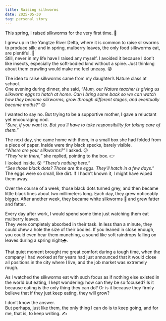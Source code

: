 ```yaml
---
title: Raising silkworms
date: 2025-05-30
tag: personal story
---
```

This spring, I raised silkworms for the very first time. :blossom: <br>

I grew up in the Yangtze River Delta, where it is common to raise silkworms to produce silk; and in spring, mulberry leaves, the only food silkworms eat, are plentiful. :leaves: <br>
Still, never in my life have I raised any myself. I avoided it because I don’t like insects, especially the soft-bodied kind without a spine. Just thinking about them crawling would make me feel uneasy. :worried:

The idea to raise silkworms came from my daughter’s Nature class at school. <br>
One evening during dinner, she said, *“Mum, our Nature teacher is giving us silkworm eggs to hatch at home. Can I bring some back so we can watch how they become silkworms, grow through different stages, and eventually become moths?”* :blush:

I wanted to say no. But trying to be a supportive mother, I gave a reluctant yet encouraging nod. <br>
*“Sure, if you want to. But you’ll have to take responsibility for taking care of them.”*

The next day, she came home with them, in a small box she had folded from a piece of paper. Inside were tiny black specks, barely visible.<br>
*“Where are your silkworms?”* I asked. :confused: <br>
*“They’re in there,”* she replied, pointing to the box. :point_right: <br>
I looked inside. :dizzy_face: *“There’s nothing here.”* <br>
*“See those black dots? Those are the eggs. They’ll hatch in a few days.”* <br>
The eggs were so small, like dirt. If I hadn’t known it, I might have wiped them away.

Over the course of a week, those black dots turned grey, and then became little black lines about two millimeters long. Each day, they grew noticeably bigger. After another week, they became white silkworms 🐛 and grew fatter and fatter.  

Every day after work, I would spend some time just watching them eat mulberry leaves. <br>
They were completely absorbed in their task. In less than a minute, they could chew a hole the size of their bodies. If you leaned in close enough, you could even hear them munching, a sound like soft raindrops falling on leaves during a spring night🌧️. <br>

That quiet moment brought me great comfort during a tough time, when the company I had worked at for years had just announced that it would close all positions in the city where I live, and the job market was extremely rough.

As I watched the silkworms eat with such focus as if nothing else existed in the world but eating, I kept wondering: how can they be so focused? Is it because eating is the only thing they can do? Or is it because they firmly believe that if they just keep eating, they will grow?

I don’t know the answer.<br>
But perhaps, just like them, the only thing I can do is to keep going, and for me, that is, to keep writing. ✍️ 
